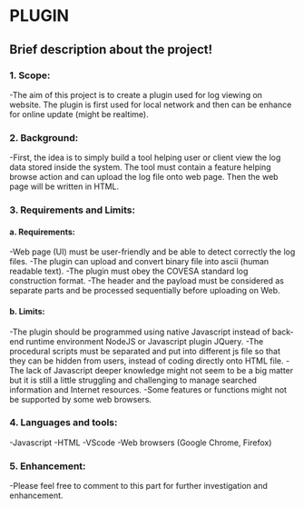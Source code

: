 # PLUGIN
## Brief description about the project!

### 1.  Scope:

   -The aim of this project is to create a plugin used for log viewing on website. The plugin is first used for local network and then can be enhance for online update (might be realtime).
### 2.  Background:

   -First, the idea is to simply build a tool helping user or client view the log data stored inside the system. The tool must contain a feature helping browse action and can upload the log file onto web page. Then the web page will be written in HTML.

### 3.  Requirements and Limits:
    
#### a.     Requirements:

   -Web page (UI) must be user-friendly and be able to detect correctly the log files.
   -The plugin can upload and convert binary file into ascii (human readable text).
   -The plugin must obey the COVESA standard log construction format.
   -The header and the payload must be considered as separate parts and be processed sequentially before uploading on Web.

#### b.     Limits: 

   -The plugin should be programmed using native Javascript instead of back-end runtime environment NodeJS or Javascript plugin JQuery.
   -The procedural scripts must be separated and put into different js file so that they can be hidden from users, instead of coding directly onto HTML file.
   -The lack of Javascript deeper knowledge might not seem to be a big matter but it is still a little struggling and challenging to manage searched information and Internet resources.
   -Some features or functions might not be supported by some web browsers.

### 4.  Languages and tools:
   -Javascript
   -HTML
   -VScode
   -Web browsers (Google Chrome, Firefox)

### 5.  Enhancement: 
   -Please feel free to comment to this part for further investigation and enhancement.

